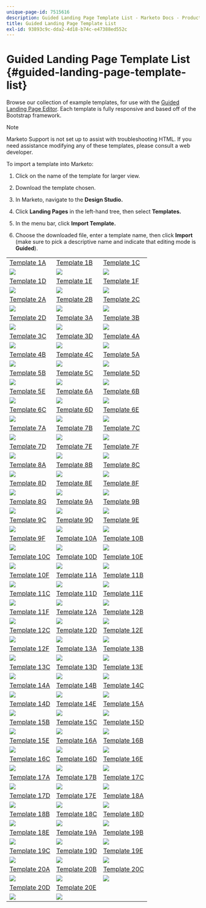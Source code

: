 ```yaml
---
unique-page-id: 7515616
description: Guided Landing Page Template List - Marketo Docs - Product Documentation
title: Guided Landing Page Template List
exl-id: 93893c9c-dda2-4d18-b74c-e47388ed552c
---
```

# Guided Landing Page Template List {#guided-landing-page-template-list}

Browse our collection of example templates, for use with the [Guided Landing Page Editor](/help/marketo/product-docs/demand-generation/landing-pages/guided-landing-pages/create-a-guided-landing-page.md). Each template is fully responsive and based off of the Bootstrap framework.

>[!NOTE]
>
>Marketo Support is not set up to assist with troubleshooting HTML. If you need assistance modifying any of these templates, please consult a web developer.

To import a template into Marketo:

1. Click on the name of the template for larger view.
1. Download the template chosen.
1. In Marketo, navigate to the **Design Studio.**
1. Click **Landing Pages** in the left-hand tree, then select **Templates.**

1. In the menu bar, click **Import Template.**
1. Choose the downloaded file, enter a template name, then click **Import** (make sure to pick a descriptive name and indicate that editing mode is **Guided**).

|   |  |  |
|---|---|---|
| [Template 1A](guided-landing-page-templates/template-1a.md) | [Template 1B](guided-landing-page-templates/template-1b.md) | [Template 1C](guided-landing-page-templates/template-1c.md) |
| ![](assets/1a.jpg)| ![](assets/1b.jpg)| ![](assets/1c.jpg)|
| [Template 1D](guided-landing-page-templates/template-1d.md) | [Template 1E](guided-landing-page-templates/template-1e.md) | [Template 1F](guided-landing-page-templates/template-1f.md) |
| ![](assets/1d.jpg)| ![](assets/1e.jpg)| ![](assets/1f.jpg)|
| [Template 2A](guided-landing-page-templates/template-2a.md) | [Template 2B](guided-landing-page-templates/template-2b.md) | [Template 2C](guided-landing-page-templates/template-2c.md) |
| ![](assets/2a.jpg)| ![](assets/2b.jpg)| ![](assets/2c.jpg)|
| [Template 2D](guided-landing-page-templates/template-2d.md) | [Template 3A](guided-landing-page-templates/template-3a.md) | [Template 3B](guided-landing-page-templates/template-3b.md) |
| ![](assets/2d.jpg)| ![](assets/3a.jpg)| ![](assets/3b.jpg)|
| [Template 3C](guided-landing-page-templates/template-3c.md) | [Template 3D](guided-landing-page-templates/template-3d.md) | [Template 4A](guided-landing-page-templates/template-4a.md) |
| ![](assets/3c.jpg)| ![](assets/3d.jpg)| ![](assets/4a.jpg)|
| [Template 4B](guided-landing-page-templates/template-4b.md) | [Template 4C](guided-landing-page-templates/template-4c.md) | [Template 5A](guided-landing-page-templates/template-5a.md) |
| ![](assets/4b.jpg)| ![](assets/4c.jpg)| ![](assets/5a.jpg)|
| [Template 5B](guided-landing-page-templates/template-5b.md) | [Template 5C](guided-landing-page-templates/template-5c.md) | [Template 5D](guided-landing-page-templates/template-5d.md) |
| ![](assets/5b.jpg)| ![](assets/5c.jpg)| ![](assets/5d.jpg)|
| [Template 5E](guided-landing-page-templates/template-5e.md) | [Template 6A](guided-landing-page-templates/template-6a.md) | [Template 6B](guided-landing-page-templates/template-6b.md) |
| ![](assets/5e.jpg)| ![](assets/6a.jpg)| ![](assets/6b.jpg)|
| [Template 6C](guided-landing-page-templates/template-6c.md) | [Template 6D](guided-landing-page-templates/template-6d.md) | [Template 6E](guided-landing-page-templates/template-6e.md) |
| ![](assets/6c.jpg)| ![](assets/6d.jpg)| ![](assets/6e.jpg)|
| [Template 7A](guided-landing-page-templates/template-7a.md) | [Template 7B](guided-landing-page-templates/template-7b.md) | [Template 7C](guided-landing-page-templates/template-7c.md) |
| ![](assets/7a.jpg)| ![](assets/7b.jpg)| ![](assets/7c.jpg)|
| [Template 7D](guided-landing-page-templates/template-7d.md) | [Template 7E](guided-landing-page-templates/template-7e.md) | [Template 7F](guided-landing-page-templates/template-7f.md) |
| ![](assets/7d.jpg)| ![](assets/7e.jpg)| ![](assets/7f.jpg)|
| [Template 8A](guided-landing-page-templates/template-8a.md) | [Template 8B](guided-landing-page-templates/template-8b.md) | [Template 8C](guided-landing-page-templates/template-8c.md) |
| ![](assets/8a.jpg)| ![](assets/8b.jpg)| ![](assets/8c.jpg)|
| [Template 8D](guided-landing-page-templates/template-8d.md) | [Template 8E](guided-landing-page-templates/template-8e.md) | [Template 8F](guided-landing-page-templates/template-8f.md) |
| ![](assets/8d.jpg)| ![](assets/8e.jpg)| ![](assets/8f.jpg)|
| [Template 8G](guided-landing-page-templates/template-8g.md) | [Template 9A](guided-landing-page-templates/template-9a.md) | [Template 9B](guided-landing-page-templates/template-9b.md) |
| ![](assets/8g.jpg)| ![](assets/9a.jpg)| ![](assets/9b.jpg)|
| [Template 9C](guided-landing-page-templates/template-9c.md) | [Template 9D](guided-landing-page-templates/template-9d.md) | [Template 9E](guided-landing-page-templates/template-9e.md) |
| ![](assets/9c.jpg)| ![](assets/9d.jpg)| ![](assets/9e.jpg)|
| [Template 9F](guided-landing-page-templates/template-9f.md) | [Template 10A](guided-landing-page-templates/template-10a.md) | [Template 10B](guided-landing-page-templates/template-10b.md) |
| ![](assets/9f.jpg)| ![](assets/10a.jpg)| ![](assets/10b.jpg)|
| [Template 10C](guided-landing-page-templates/template-10c.md) | [Template 10D](guided-landing-page-templates/template-10d.md) | [Template 10E](guided-landing-page-templates/template-10e.md) |
| ![](assets/10c.jpg)| ![](assets/10d.jpg)| ![](assets/10e.jpg)|
| [Template 10F](guided-landing-page-templates/template-10f.md) | [Template 11A](guided-landing-page-templates/template-11a.md) | [Template 11B](guided-landing-page-templates/template-11b.md) |
| ![](assets/10f.jpg)| ![](assets/11a.jpg)| ![](assets/11b.jpg)|
| [Template 11C](guided-landing-page-templates/template-11c.md) | [Template 11D](guided-landing-page-templates/template-11d.md) | [Template 11E](guided-landing-page-templates/template-11e.md) |
| ![](assets/11c.jpg)| ![](assets/11d.jpg)| ![](assets/11e.jpg)|
| [Template 11F](guided-landing-page-templates/template-11f.md) | [Template 12A](guided-landing-page-templates/template-12a.md) | [Template 12B](guided-landing-page-templates/template-12b.md) |
| ![](assets/11f.jpg)| ![](assets/12a.jpg)| ![](assets/12b.jpg)|
| [Template 12C](guided-landing-page-templates/template-12c.md) | [Template 12D](guided-landing-page-templates/template-12d.md) | [Template 12E](guided-landing-page-templates/template-12e.md) |
| ![](assets/12c.jpg)| ![](assets/12d.jpg)| ![](assets/12e.jpg)|
| [Template 12F](guided-landing-page-templates/template-12f.md) | [Template 13A](guided-landing-page-templates/template-13a.md) | [Template 13B](guided-landing-page-templates/template-13b.md) |
| ![](assets/12f.jpg)| ![](assets/13a.jpg)| ![](assets/13b.jpg)|
| [Template 13C](guided-landing-page-templates/template-13c.md) | [Template 13D](guided-landing-page-templates/template-13d.md) | [Template 13E](guided-landing-page-templates/template-13e.md) |
| ![](assets/13c.jpg)| ![](assets/13d.jpg)| ![](assets/13e.jpg)|
| [Template 14A](guided-landing-page-templates/template-14a.md) | [Template 14B](guided-landing-page-templates/template-14b.md) | [Template 14C](guided-landing-page-templates/template-14c.md) |
| ![](assets/14a.jpg)| ![](assets/14b.jpg)| ![](assets/14c.jpg)|
| [Template 14D](guided-landing-page-templates/template-14d.md) | [Template 14E](guided-landing-page-templates/template-14e.md) | [Template 15A](guided-landing-page-templates/template-15a.md) |
| ![](assets/14d.jpg)| ![](assets/14e.jpg)| ![](assets/15a.jpg)|
| [Template 15B](guided-landing-page-templates/template-15b.md) | [Template 15C](guided-landing-page-templates/template-15c.md) | [Template 15D](guided-landing-page-templates/template-15d.md) |
| ![](assets/15b.jpg)| ![](assets/15c.jpg)| ![](assets/15d.jpg)|
| [Template 15E](guided-landing-page-templates/template-15e.md) | [Template 16A](guided-landing-page-templates/template-16a.md) | [Template 16B](guided-landing-page-templates/template-16b.md) |
| ![](assets/15e.jpg)| ![](assets/16a.jpg)| ![](assets/16b.jpg)|
| [Template 16C](guided-landing-page-templates/template-16c.md) | [Template 16D](guided-landing-page-templates/template-16d.md) | [Template 16E](guided-landing-page-templates/template-16e.md) |
| ![](assets/16c.jpg)| ![](assets/16d.jpg)| ![](assets/16e.jpg)|
| [Template 17A](guided-landing-page-templates/template-17a.md) | [Template 17B](guided-landing-page-templates/template-17b.md) | [Template 17C](guided-landing-page-templates/template-17c.md) |
| ![](assets/17a.jpg)| ![](assets/17b.jpg)| ![](assets/17c.jpg)|
| [Template 17D](guided-landing-page-templates/template-17d.md) | [Template 17E](guided-landing-page-templates/template-17e.md) | [Template 18A](guided-landing-page-templates/template-18a.md) |
| ![](assets/17d.jpg)| ![](assets/17e.jpg)| ![](assets/18a.jpg)|
| [Template 18B](guided-landing-page-templates/template-18b.md) | [Template 18C](guided-landing-page-templates/template-18c.md) | [Template 18D](guided-landing-page-templates/template-18d.md) |
| ![](assets/18b.jpg)| ![](assets/18c.jpg)| ![](assets/18d.jpg)|
| [Template 18E](guided-landing-page-templates/template-18e.md) | [Template 19A](guided-landing-page-templates/template-19a.md) | [Template 19B](guided-landing-page-templates/template-19b.md) |
| ![](assets/18e.jpg)| ![](assets/19a.jpg)| ![](assets/19b.jpg)|
| [Template 19C](guided-landing-page-templates/template-19c.md) | [Template 19D](guided-landing-page-templates/template-19d.md) | [Template 19E](guided-landing-page-templates/template-19e.md) |
| ![](assets/19c.jpg)| ![](assets/19d.jpg)| ![](assets/19e.jpg)|
| [Template 20A](guided-landing-page-templates/template-20a.md) | [Template 20B](guided-landing-page-templates/template-20b.md) | [Template 20C](guided-landing-page-templates/template-20c.md) |
| ![](assets/20a.jpg)| ![](assets/20b.jpg)| ![](assets/20c.jpg)|
| [Template 20D](guided-landing-page-templates/template-20d.md) | [Template 20E](guided-landing-page-templates/template-20e.md) |  |
| ![](assets/20d.jpg)| ![](assets/20e.jpg)|  |
